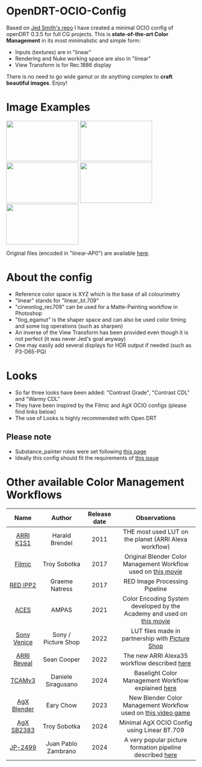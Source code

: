 # OpenDRT-OCIO-Config
Based on [Jed Smith's repo](https://github.com/jedypod/open-display-transform/) I have created a minimal OCIO config of openDRT 0.3.5 for full CG projects. This is **state-of-the-art Color Management** in its most minimalistic and simple form:
* Inputs (textures) are in "linear"
* Rendering and Nuke working space are also in "linear"
* View Transform is for Rec.1886 display

There is no need to go wide gamut or do anything complex to **craft beautiful images**. Enjoy!

# Image Examples
<p>
    <img ![light_sabers_openDRT_0_3_5] width="192" height="108" src="https://github.com/user-attachments/assets/58ce22fb-5f47-4212-afd4-5de5d64dffc1" >
    <img ![photographic_scene_openDRT_0_3_5] width="192" height="108" src="https://github.com/user-attachments/assets/40a16fe6-cdbc-45a6-815c-03ad226276f9" >
    <img ![lego_sailors_openDRT_0_3_5] width="192" height="108" src="https://github.com/user-attachments/assets/728e804f-c80e-4dfb-97b8-d161ad1e6d2c" >
    <img [louise_concert_openDRT_0_3_5] width="192" height="108" src="https://github.com/user-attachments/assets/75a872d1-09c6-4608-a1c0-b6ed88ef153f" >
    <img ![hue_sweep_openDRT_0_3_5] width="192" height="108" src="https://github.com/user-attachments/assets/7fba91b0-5acf-4ce6-9f96-0874b921f9aa" >  
</p>

Original files (encoded in "linear-AP0") are available [here](https://www.dropbox.com/scl/fo/fhzx0bcwcjylek1oz7kjc/ACGfmi0EHeufVOQPZLvvk7w?rlkey=53cp61955hbns8x46j6cf8k55&e=1&dl=0).

# About the config
* Reference color space is XYZ which is the base of all colourimetry
* "linear" stands for "linear_bt.709"
* "cineonlog_rec709" can be used for a Matte-Painting workflow in Photoshop
* "tlog_egamut" is the shaper space and can also be used color timing and some log operations (such as sharpen)
* An inverse of the View Transform has been provided even though it is not perfect (it was never Jed's goal anyway)
* One may easily add several displays for HDR output if needed (such as P3-D65-PQ)

# Looks
* So far three looks have been added: "Contrast Grade", "Contrast CDL" and "Warmy CDL"
* They have been inspired by the Filmic and AgX OCIO configs (please find links below)
* The use of Looks is highly recommended with Open DRT

## Please note

* Substance_painter roles were set following [this page](https://mrlixm.github.io/blog/substance-painter-color-management/)
* Ideally this config should fit the requirements of [this issue](https://github.com/AcademySoftwareFoundation/OpenColorIO/issues/2011)

# Other available Color Management Workflows
| Name                                                                                             | Author               | Release date |              Observations                             |
|:---:                                                                                             |         :---:        |      :---:   |                 :---:                                 |
| [ARRI K1S1](https://www.arri.com/en/learn-help/learn-help-camera-system/tools/lut-generator)     | Harald Brendel       | 2011         | THE most used LUT on the planet (ARRI Alexa workflow) |
| [Filmic](https://github.com/sobotka/filmic-blender)                                              | Troy Sobotka         | 2017         | Original Blender Color Management Workflow used on [this movie](https://www.youtube.com/watch?v=uf3ALGKgpGU) |
| [RED IPP2](https://support.red.com/hc/en-us/articles/360041467533-RED-LUT-Downloads)             | Graeme Natress       | 2017         | RED Image Processing Pipeline |
| [ACES](https://github.com/AcademySoftwareFoundation/OpenColorIO-Config-ACES/releases)            | AMPAS                | 2021         | Color Encoding System developed by the Academy and used on [this movie](https://www.youtube.com/watch?v=TnGl01FkMMo) |
| [Sony Venice](https://sonycine.com/resources/luts/)                                              | Sony / Picture Shop  | 2022         | LUT files made in partnership with [Picture Shop](https://www.pictureshop.com/) |
| [ARRI Reveal](https://www.arri.com/en/learn-help/learn-help-camera-system/tools/lut-generator)   | Sean Cooper          | 2022         | The new ARRI Alexa35 workflow described [here](https://www.youtube.com/watch?v=s_RXjVeC_7s) |
| [TCAMv3](https://www.filmlight.ltd.uk/support/customer-login/colourspaces/colourspaces.php)      | Daniele Siragusano   | 2024         | Baselight Color Management Workflow explained [here](https://youtu.be/DL4n6LErMbw?t=325) |
| [AgX Blender](https://github.com/EaryChow/AgX)                                                   | Eary Chow            | 2023         | New Blender Color Management Workflow used on [this video game](https://www.youtube.com/watch?v=mVjBRZqajYY) |
| [AgX SB2383](https://github.com/sobotka/SB2383-Configuration)                                    | Troy Sobotka         | 2024         | Minimal AgX OCIO Config using Linear BT.709 |
| [JP-2499](https://github.com/jedypod/JP2499)                                                     | Juan Pablo Zambrano  | 2024         | A very popular picture formation pipeline described [here](https://www.liftgammagain.com/forum/index.php?threads/2499-drt-an-alternative-picture-formation-pipeline.18639/) |
